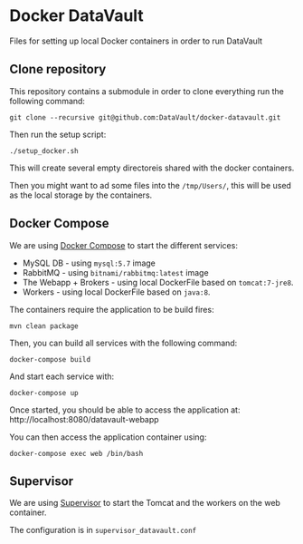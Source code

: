 # Docker DataVault

Files for setting up local Docker containers in order to run DataVault

## Clone repository

This repository contains a submodule in order to clone everything run the following command:

`git clone --recursive git@github.com:DataVault/docker-datavault.git`

Then run the setup script:

`./setup_docker.sh`

This will create several empty directoreis shared with the docker containers.

Then you might want to ad some files into the `/tmp/Users/`, this will be used as the local storage by the containers.

## Docker Compose

We are using [Docker Compose](https://docs.docker.com/compose/) to start the different services:
* MySQL DB - using `mysql:5.7` image
* RabbitMQ - using `bitnami/rabbitmq:latest` image
* The Webapp + Brokers - using local DockerFile based on `tomcat:7-jre8`.
* Workers - using local DockerFile based on `java:8`.

The containers require the application to be build fires:

`mvn clean package`

Then, you can build all services with the following command:

`docker-compose build`

And start each service with:

`docker-compose up`

Once started, you should be able to access the application at: http://localhost:8080/datavault-webapp

You can then access the application container using:

`docker-compose exec web /bin/bash`

## Supervisor

We are using [Supervisor](https://docs.docker.com/engine/admin/multi-service_container/) to start the Tomcat and the workers on the web container.

The configuration is in `supervisor_datavault.conf`